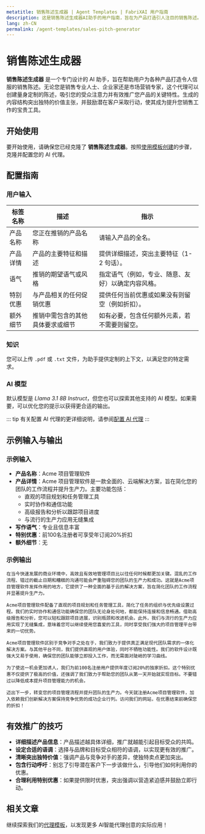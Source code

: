 ```yaml
---
metatitle: 销售陈述生成器 | Agent Templates | FabriXAI 用户指南
description: 这是销售陈述生成器AI助手的用户指南，旨在为产品打造引人注目的销售陈述。
lang: zh-CN
permalink: /agent-templates/sales-pitch-generator
---
```


# 销售陈述生成器

**销售陈述生成器** 是一个专门设计的 AI 助手，旨在帮助用户为各种产品打造令人信服的销售陈述。无论您是销售专业人士、企业家还是市场营销专家，这个代理可以创建量身定制的陈述，吸引您的受众注意力并有效推广您产品的关键特性。生成的内容结构突出独特的价值主张，并鼓励潜在客户采取行动，使其成为提升您销售工作的宝贵工具。

## 开始使用

要开始使用，请确保您已经克隆了 **销售陈述生成器**。按照[使用模板创建](/en-us/create-from-templates/)的步骤，克隆并配置您的 AI 代理。

## 配置指南

### 用户输入

| 标签名称            | 描述                                               | 指示                           |
| ------------------- | -------------------------------------------------- | ------------------------------ |
| 产品名称            | 您正在推销的产品名称                                | 请输入产品的全名。                |
| 产品详情            | 产品的主要特征和描述                                | 提供详细描述，突出主要特征（1-2 句话）。 |
| 语气                | 推销的期望语气或风格                                | 指定语气（例如，专业、随意、友好）以确定内容风格。 |
| 特别优惠            | 与产品相关的任何促销优惠                            | 提供任何当前优惠或如果没有则留空（例如折扣）。 |
| 额外细节            | 推销中需包含的其他具体要求或细节                      | 如有必要，包含任何额外元素，若不需要则留空。 |

### 知识

您可以上传 `.pdf` 或 `.txt` 文件，为助手提供定制的上下文，以满足您的特定需求。

### AI 模型

默认模型是 *Llama 3.1 8B Instruct*，但您也可以探索其他支持的 AI 模型。如果需要，可以优化您的提示以获得更合适的输出。

::: tip
有关配置 AI 代理的更详细说明，请参阅[配置 AI 代理](/en-us/configuer-ai-agent/)
:::

## 示例输入与输出

### 示例输入

- **产品名称**：Acme 项目管理软件
- **产品详情**：Acme 项目管理软件是一款全面的、云端解决方案，旨在简化您的团队的工作流程并提升生产力。主要功能包括：
  - 直观的项目规划和任务管理工具
  - 实时协作和通信功能
  - 高级报告和分析以跟踪项目进度
  - 与流行的生产力应用无缝集成
- **写作语气**：专业且信息丰富
- **特别优惠**：前100名注册者可享受年订阅20%折扣
- **额外细节**：无

### 示例输出

```
在当今快速发展的商业环境中，高效且有效地管理项目比以往任何时候都更加关键。混乱的工作流程、错过的截止日期和糟糕的沟通可能会严重阻碍您的团队的生产力和成功。这就是Acme项目管理软件发挥作用的地方，它提供了一种全面的基于云的解决方案，旨在简化团队的工作流程并显著提升生产力。

Acme项目管理软件配备了直观的项目规划和任务管理工具，简化了任务的组织与优先级设置过程。我们的实时协作和通信功能确保您的团队无论身处何地，都能保持连接和信息畅通。借助高级报告和分析，您可以轻松跟踪项目进展，识别瓶颈和改进机会。此外，我们与流行的生产力应用实现了无缝集成，意味着您可以继续使用您喜爱的工具，同时享受我们强大的项目管理平台带来的一切优势。

Acme项目管理软件区别于竞争对手之处在于，我们致力于提供真正满足现代团队需求的一体化解决方案。与其他平台不同，我们提供直观的用户体验，同时不牺牲功能性。我们的软件设计既强大又易于使用，确保您的团队能够立即投入工作，而无需面对陡峭的学习曲线。

为了使这一机会更加诱人，我们为前100名注册用户提供年度订阅20%的独家折扣。这个特别优惠不仅提供了极高的价值，还强调了我们致力于帮助您的团队从第一天开始就实现目标。不要错过以降低成本提升项目管理能力的机会。

迈出下一步，转变您的项目管理流程并提升团队的生产力。今天就注册Acme项目管理软件，加入依赖我们创新解决方案保持竞争优势的成功企业行列。访问我们的网站，在优惠结束前确保您的折扣！
```

## 有效推广的技巧

- **详细描述产品信息**：产品描述越具体详细，推广就越能引起目标受众的共鸣。
- **设定合适的语调**：选择与品牌和目标受众相符的语调，以实现更有效的推广。
- **清晰突出独特价值**：强调产品与竞争对手的差异，使独特卖点更加突出。
- **包含行动呼吁**：别忘了引导潜在客户下一步该做什么，引导他们如何利用你的优惠。
- **合理利用特别优惠**：如果提供限时优惠，突出强调以营造紧迫感并鼓励立即行动。

## 相关文章

继续探索我们的[代理模板](/zh-cn/agent-templates/)，以发现更多 AI智能代理创意的实际应用！